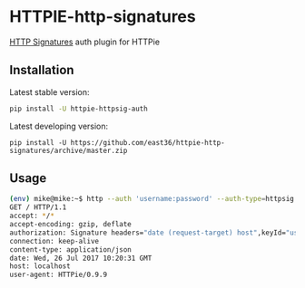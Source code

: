# HTTPIE-http-signatures

 [HTTP Signatures](https://tools.ietf.org/html/draft-cavage-http-signatures-07) auth plugin for HTTPie

 ## Installation

Latest stable version:

```bash
pip install -U httpie-httpsig-auth
```
Latest developing version:
```
pip install -U https://github.com/east36/httpie-http-signatures/archive/master.zip
```

## Usage

```bash
(env) mike@mike:~$ http --auth 'username:password' --auth-type=httpsig localhost -v
GET / HTTP/1.1
accept: */*
accept-encoding: gzip, deflate
authorization: Signature headers="date (request-target) host",keyId="username",algorithm="hmac-sha256",signature="h5DO6glOKFMZ3hGpNWrstFNWe5mNaSckjgvS3ENAoPM="
connection: keep-alive
content-type: application/json
date: Wed, 26 Jul 2017 10:20:31 GMT
host: localhost
user-agent: HTTPie/0.9.9

```
